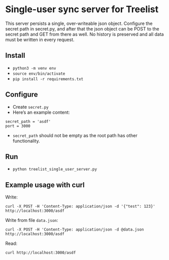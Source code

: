 # Single-user sync server for Treelist
This server persists a single, over-writeable json object. Configure the secret path in secret.py, and after that the json object can be POST to the secret path and GET from there as well. No history is preserved and all data must be written in every request.

## Install
- `python3 -m venv env`
- `source env/bin/activate`
- `pip install -r requirements.txt`

## Configure
- Create `secret.py`
- Here’s an example content:
```
secret_path = 'asdf'
port = 3000
```
- `secret_path` should not be empty as the root path has other functionality.

## Run
- `python treelist_single_user_server.py`

## Example usage with curl

Write:

`curl -X POST -H 'Content-Type: application/json -d '{"test": 123}' http://localhost:3000/asdf`

Write from file `data.json`:

`curl -X POST -H 'Content-Type: application/json -d @data.json http://localhost:3000/asdf`

Read:

`curl http://localhost:3000/asdf`
